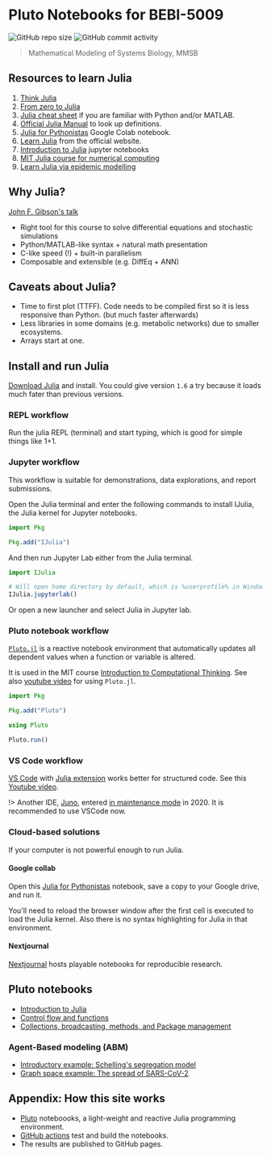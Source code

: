 # Pluto Notebooks for BEBI-5009

![GitHub repo size](https://img.shields.io/github/repo-size/sosiristseng/pluto-notebooks) ![GitHub commit activity](https://img.shields.io/github/commit-activity/m/sosiristseng/pluto-notebooks)

> Mathematical Modeling of Systems Biology, MMSB

## Resources to learn Julia

1. [Think Julia](https://benlauwens.github.io/ThinkJulia.jl/latest/book.html)
2. [From zero to Julia](https://techytok.com/from-zero-to-julia/)
3. [Julia cheat sheet](https://juliadocs.github.io/Julia-Cheat-Sheet/) if you are familiar with Python and/or MATLAB.
4. [Official Julia Manual](https://docs.julialang.org/) to look up definitions.
5. [Julia for Pythonistas](https://colab.research.google.com/github/ageron/julia_notebooks/blob/master/Julia_for_Pythonistas.ipynb) Google Colab notebook.
6. [Learn Julia](https://julialang.org/learning/) from the official website.
7. [Introduction to Julia](https://github.com/xorJane/Introduction_to_Julia_tutorials) jupyter notebooks
8. [MIT Julia course for numerical computing](https://github.com/mitmath/julia-mit)
9. [Learn Julia via epidemic modelling](https://github.com/dpsanders/LearnJulia2020)

## Why Julia?

[John F. Gibson's talk](https://github.com/johnfgibson/whyjulia/blob/master/1-whyjulia.ipynb)

- Right tool for this course to solve differential equations and stochastic simulations
- Python/MATLAB-like syntax + natural math presentation
- C-like speed (!) + built-in parallelism
- Composable and extensible (e.g. DiffEq + ANN)

## Caveats about Julia?

- Time to first plot (TTFF). Code needs to be compiled first so it is less responsive than Python. (but much faster afterwards)
- Less libraries in some domains (e.g. metabolic networks) due to smaller ecosystems.
- Arrays start at one.

## Install and run Julia

[Download Julia](https://julialang.org/downloads/) and install. You could give version `1.6` a try because it loads much fater than previous versions.

### REPL workflow

Run the julia REPL (terminal) and start typing, which is good for simple things like 1+1.

### Jupyter workflow

This workflow is suitable for demonstrations, data explorations, and report submissions.

Open the Julia terminal and enter the following commands to install IJulia, the Julia kernel for Jupyter notebooks.

```julia
import Pkg

Pkg.add("IJulia")
```

And then run Jupyter Lab either from the Julia terminal.

```julia
import IJulia

# Will open home directory by default, which is %userprofile% in Windows and `~` in Linux.
IJulia.jupyterlab()  
```

Or open a new launcher and select Julia in Jupyter lab.

### Pluto notebook workflow

[`Pluto.jl`](https://github.com/fonsp/Pluto.jl) is a reactive notebook environment that automatically updates all dependent values when a function or variable is altered.

It is used in the MIT course [Introduction to Computational Thinking](https://computationalthinking.mit.edu/Spring21/). See also [youtube video](https://youtu.be/C4QhZcX34mI) for using `Pluto.jl`.

```julia
import Pkg

Pkg.add("Pluto")

using Pluto

Pluto.run()
```

### VS Code workflow

[VS Code](https://code.visualstudio.com/) with [Julia extension](https://www.julia-vscode.org/) works better for structured code. See this [Youtube video](https://www.youtube.com/watch?v=IdhnP00Y1Ks).

!> Another IDE, [Juno](https://junolab.org), entered [in maintenance mode](https://www.youtube.com/watch?v=rQ7D1lXt3GM) in 2020. It is recommended to use VSCode now.

### Cloud-based solutions

If your computer is not powerful enough to run Julia.

#### Google collab

Open this [Julia for Pythonistas](https://colab.research.google.com/github/ageron/julia_notebooks/blob/master/Julia_for_Pythonistas.ipynb) notebook, save a copy to your Google drive, and run it.

You'll need to reload the browser window after the first cell is executed to load the Julia kernel. Also there is no syntax highlighting for Julia in that environment.

#### Nextjournal

[Nextjournal](https://nextjournal.com/) hosts playable notebooks for reproducible research.

## Pluto notebooks

- [Introduction to Julia](intro-to-julia.html ":ignore")
- [Control flow and functions](control-flow.html ":ignore")
- [Collections, broadcasting, methods, and Package management](collections-dot-methods.html ":ignore")

### Agent-Based modeling (ABM)

- [Introductory example: Schelling's segregation model](abm-00.html ":ignore")
- [Graph space example: The spread of SARS-CoV-2](abm-01.html ":ignore")

## Appendix: How this site works

- [Pluto](https://github.com/fonsp/Pluto.jl) noteboooks, a light-weight and reactive Julia programming environment.
- [GitHub actions](https://github.com/features/actions) test and build the notebooks.
- The results are published to GitHub pages.